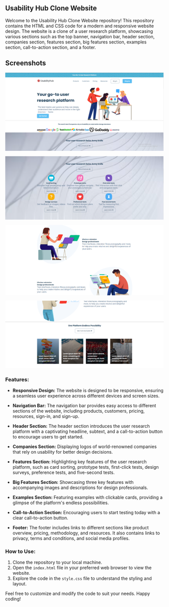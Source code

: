 ## Usability Hub Clone Website

Welcome to the Usability Hub Clone Website repository! This repository contains the HTML and CSS code for a modern and responsive website design. The website is a clone of a user research platform, showcasing various sections such as the top banner, navigation bar, header section, companies section, features section, big features section, examples section, call-to-action section, and a footer.

## Screenshots

![App Screenshot](https://github.com/shahbelal/usability-hub-landing-page/blob/main/Snapshots/1.png)

![App Screenshot](https://github.com/shahbelal/usability-hub-landing-page/blob/main/Snapshots/2.png)

![App Screenshot](https://github.com/shahbelal/usability-hub-landing-page/blob/main/Snapshots/3.png)

![App Screenshot](https://github.com/shahbelal/usability-hub-landing-page/blob/main/Snapshots/4.png)

### Features:
- **Responsive Design:** The website is designed to be responsive, ensuring a seamless user experience across different devices and screen sizes.

- **Navigation Bar:** The navigation bar provides easy access to different sections of the website, including products, customers, pricing, resources, sign-in, and sign-up.

- **Header Section:** The header section introduces the user research platform with a captivating headline, subtext, and a call-to-action button to encourage users to get started.

- **Companies Section:** Displaying logos of world-renowned companies that rely on usability for better design decisions.

- **Features Section:** Highlighting key features of the user research platform, such as card sorting, prototype tests, first-click tests, design surveys, preference tests, and five-second tests.

- **Big Features Section:** Showcasing three key features with accompanying images and descriptions for design professionals.

- **Examples Section:** Featuring examples with clickable cards, providing a glimpse of the platform's endless possibilities.

- **Call-to-Action Section:** Encouraging users to start testing today with a clear call-to-action button.

- **Footer:** The footer includes links to different sections like product overview, pricing, methodology, and resources. It also contains links to privacy, terms and conditions, and social media profiles.

### How to Use:
1. Clone the repository to your local machine.
2. Open the `index.html` file in your preferred web browser to view the website.
3. Explore the code in the `style.css` file to understand the styling and layout.

Feel free to customize and modify the code to suit your needs. Happy coding!